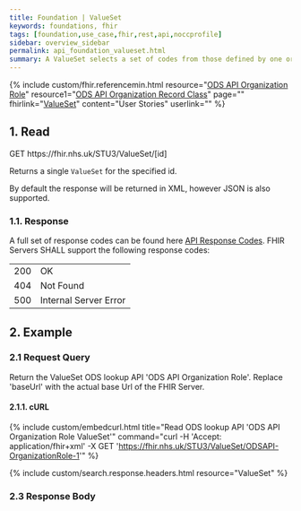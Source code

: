```yaml
---
title: Foundation | ValueSet
keywords: foundations, fhir
tags: [foundation,use_case,fhir,rest,api,noccprofile]
sidebar: overview_sidebar
permalink: api_foundation_valueset.html
summary: A ValueSet selects a set of codes from those defined by one or more code systems.
---
```


{% include custom/fhir.referencemin.html resource="[ODS API Organization Role](https://fhir.nhs.uk/STU3/ValueSet/ODSAPI-OrganizationRole-1)" resource1="[ODS API Organization Record Class](https://fhir.nhs.uk/STU3/ValueSet/ODSAPI-OrganizationRecordClass-1)" page="" fhirlink="[ValueSet](http://www.hl7.org/fhir/stu3/valueset.html)" content="User Stories" userlink="" %}


## 1. Read ##

<div markdown="span" class="alert alert-success" role="alert">
GET https://fhir.nhs.uk/STU3/ValueSet/[id]</div>

Returns a single <code class="highlighter-rouge">ValueSet</code> for the specified id.

By default the response will be returned in XML, however JSON is also supported.

<h3 id="readresponse">1.1. Response</h3>

<p>A full set of response codes can be found here <a href="resources_api_codes.html">API Response Codes</a>. FHIR Servers SHALL support the following response codes:</p>

<table>
  <tbody>
    <tr>
      <td>200</td>
      <td>OK</td>
    </tr>
    <tr>
      <td>404</td>
      <td>Not Found</td>
    </tr>
	<tr>
      <td>500</td>
      <td>Internal Server Error</td>
    </tr>
  </tbody>
</table>



## 2. Example ##

### 2.1 Request Query ###

Return the ValueSet ODS lookup API 'ODS API Organization Role'. Replace 'baseUrl' with the actual base Url of the FHIR Server.

#### 2.1.1. cURL ####

{% include custom/embedcurl.html title="Read ODS lookup API 'ODS API Organization Role ValueSet'" command="curl -H 'Accept: application/fhir+xml' -X GET  'https://fhir.nhs.uk/STU3/ValueSet/ODSAPI-OrganizationRole-1'" %}

{% include custom/search.response.headers.html resource="ValueSet"  %}

### 2.3 Response Body ###

<script src="https://gist.github.com/IOPS-DEV/b28db7655f3a4fdf921f249bedc316cc.js"></script>
